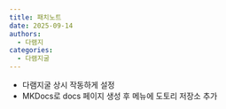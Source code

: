 ```yaml
---
title: 패치노트
date: 2025-09-14
authors:
  - 다램지
categories:
  - 다램지굴
---
```

- 다램지굴 상시 작동하게 설정
- MKDocs로 docs 페이지 생성 후 메뉴에 도토리 저장소 추가